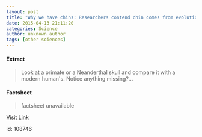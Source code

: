```yaml
---
layout: post
title: "Why we have chins: Researchers contend chin comes from evolution, not mechanical forces"
date: 2015-04-13 21:11:20
categories: Science
author: unknown author
tags: [other sciences]
---
```



#### Extract
>Look at a primate or a Neanderthal skull and compare it with a modern human's. Notice anything missing?...

#### Factsheet
>factsheet unavailable

[Visit Link](http://phys.org/news348163865.html)

id:  108746
